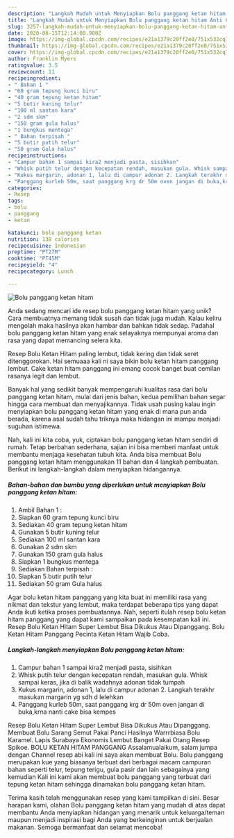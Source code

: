 ```yaml
---
description: "Langkah Mudah untuk Menyiapkan Bolu panggang ketan hitam Anti Gagal"
title: "Langkah Mudah untuk Menyiapkan Bolu panggang ketan hitam Anti Gagal"
slug: 3257-langkah-mudah-untuk-menyiapkan-bolu-panggang-ketan-hitam-anti-gagal
date: 2020-08-15T12:14:00.900Z
image: https://img-global.cpcdn.com/recipes/e21a1379c20ff2e0/751x532cq70/bolu-panggang-ketan-hitam-foto-resep-utama.jpg
thumbnail: https://img-global.cpcdn.com/recipes/e21a1379c20ff2e0/751x532cq70/bolu-panggang-ketan-hitam-foto-resep-utama.jpg
cover: https://img-global.cpcdn.com/recipes/e21a1379c20ff2e0/751x532cq70/bolu-panggang-ketan-hitam-foto-resep-utama.jpg
author: Franklin Myers
ratingvalue: 3.5
reviewcount: 11
recipeingredient:
- " Bahan 1 "
- "60 gram tepung kunci biru"
- "40 gram tepung ketan hitam"
- "5 butir kuning telur"
- "100 ml santan kara"
- "2 sdm skm"
- "150 gram gula halus"
- "1 bungkus mentega"
- " Bahan terpisah "
- "5 butir putih telur"
- "50 gram Gula halus"
recipeinstructions:
- "Campur bahan 1 sampai kira2 menjadi pasta, sisihkan"
- "Whisk putih telur dengan kecepatan rendah, masukan gula. Whisk sampai keras, jika di balik wadahnya adonan tidak tumpah"
- "Kukus margarin, adonan 1, lalu di campur adonan 2. Langkah terakhr masukan margarin yg sdh d lelehkan"
- "Panggang kurleb 50m, saat panggang krg dr 50m oven jangan di buka,krna nanti cake bisa kempes"
categories:
- Resep
tags:
- bolu
- panggang
- ketan

katakunci: bolu panggang ketan 
nutrition: 138 calories
recipecuisine: Indonesian
preptime: "PT27M"
cooktime: "PT45M"
recipeyield: "4"
recipecategory: Lunch

---
```



![Bolu panggang ketan hitam](https://img-global.cpcdn.com/recipes/e21a1379c20ff2e0/751x532cq70/bolu-panggang-ketan-hitam-foto-resep-utama.jpg)

Anda sedang mencari ide resep bolu panggang ketan hitam yang unik? Cara membuatnya memang tidak susah dan tidak juga mudah. Kalau keliru mengolah maka hasilnya akan hambar dan bahkan tidak sedap. Padahal bolu panggang ketan hitam yang enak selayaknya mempunyai aroma dan rasa yang dapat memancing selera kita.

Resep Bolu Ketan Hitam paling lembut, tidak kering dan tidak seret ditenggorokan. Hai semuaaa kali ni saya bikin bolu ketan hitam panggang lembut. Cake ketan hitam panggang ini emang cocok banget buat cemilan rasanya legit dan lembut.

Banyak hal yang sedikit banyak mempengaruhi kualitas rasa dari bolu panggang ketan hitam, mulai dari jenis bahan, kedua pemilihan bahan segar hingga cara membuat dan menyajikannya. Tidak usah pusing kalau ingin menyiapkan bolu panggang ketan hitam yang enak di mana pun anda berada, karena asal sudah tahu triknya maka hidangan ini mampu menjadi suguhan istimewa.


Nah, kali ini kita coba, yuk, ciptakan bolu panggang ketan hitam sendiri di rumah. Tetap berbahan sederhana, sajian ini bisa memberi manfaat untuk membantu menjaga kesehatan tubuh kita. Anda bisa membuat Bolu panggang ketan hitam menggunakan 11 bahan dan 4 langkah pembuatan. Berikut ini langkah-langkah dalam menyiapkan hidangannya.

<!--inarticleads1-->

##### Bahan-bahan dan bumbu yang diperlukan untuk menyiapkan Bolu panggang ketan hitam:

1. Ambil  Bahan 1 :
1. Siapkan 60 gram tepung kunci biru
1. Sediakan 40 gram tepung ketan hitam
1. Gunakan 5 butir kuning telur
1. Sediakan 100 ml santan kara
1. Gunakan 2 sdm skm
1. Gunakan 150 gram gula halus
1. Siapkan 1 bungkus mentega
1. Sediakan  Bahan terpisah :
1. Siapkan 5 butir putih telur
1. Sediakan 50 gram Gula halus


Agar bolu ketan hitam panggang yang kita buat ini memiliki rasa yang nikmat dan tekstur yang lembut, maka terdapat beberapa tips yang dapat Anda ikuti ketika proses pembuatannya. Nah, seperti itulah resep bolu ketan hitam panggang yang dapat kami sampaikan pada kesempatan kali ini. Resep Bolu Ketan Hitam Super Lembut Bisa Dikukus Atau Dipanggang. Bolu Ketan Hitam Panggang Pecinta Ketan Hitam Wajib Coba. 

<!--inarticleads2-->

##### Langkah-langkah menyiapkan Bolu panggang ketan hitam:

1. Campur bahan 1 sampai kira2 menjadi pasta, sisihkan
1. Whisk putih telur dengan kecepatan rendah, masukan gula. Whisk sampai keras, jika di balik wadahnya adonan tidak tumpah
1. Kukus margarin, adonan 1, lalu di campur adonan 2. Langkah terakhr masukan margarin yg sdh d lelehkan
1. Panggang kurleb 50m, saat panggang krg dr 50m oven jangan di buka,krna nanti cake bisa kempes


Resep Bolu Ketan Hitam Super Lembut Bisa Dikukus Atau Dipanggang. Membuat Bolu Sarang Semut Pakai Panci Hasilnya Warrrbiasa Bolu Karamel. Lapis Surabaya Ekonomis Lembut Banget Pakai Otang Resep Spikoe. BOLU KETAN HITAM PANGGANG Assalamualaikum, salam jumpa dengan Channel resep abi kali ini saya akan membuat Bolu. Bolu panggang merupakan kue yang biasanya terbuat dari berbagai macam campuran bahan seperti telur, tepung terigu, gula pasir dan lain sebagainya yang kemudian Kali ini kami akan membuat bolu panggang yang terbuat dari tepung ketan hitam sehingga dinamakan bolu panggang ketan hitam. 

Terima kasih telah menggunakan resep yang kami tampilkan di sini. Besar harapan kami, olahan Bolu panggang ketan hitam yang mudah di atas dapat membantu Anda menyiapkan hidangan yang menarik untuk keluarga/teman maupun menjadi inspirasi bagi Anda yang berkeinginan untuk berjualan makanan. Semoga bermanfaat dan selamat mencoba!
